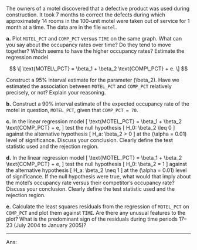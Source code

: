 The owners of a motel discovered that a defective product was used during construction. It took 7 months to correct the defects during which approximately 14 rooms in the 100-unit motel were taken out of service for 1 month at a time. The data are in the file `motel`.

**a.** Plot `MOTEL_PCT` and `COMP_PCT` versus `TIME` on the same graph. What can you say about the occupancy rates over time? Do they tend to move together? Which seems to have the higher occupancy rates? Estimate the regression model 

$$
\[
\text{MOTEL\_PCT} = \beta_1 + \beta_2 \text{COMP\_PCT} + e.
\]
$$

Construct a 95% interval estimate for the parameter \(\beta_2\). Have we estimated the association between `MOTEL_PCT` and `COMP_PCT` relatively precisely, or not? Explain your reasoning.

**b.** Construct a 90% interval estimate of the expected occupancy rate of the motel in question, `MOTEL_PCT`, given that `COMP_PCT = 70`.

**c.** In the linear regression model 
\[
\text{MOTEL\_PCT} = \beta_1 + \beta_2 \text{COMP\_PCT} + e,
\]
test the null hypothesis 
\[
H_0: \beta_2 \leq 0
\]
against the alternative hypothesis 
\[
H_a: \beta_2 > 0
\]
at the \(\alpha = 0.01\) level of significance. Discuss your conclusion. Clearly define the test statistic used and the rejection region.

**d.** In the linear regression model 
\[
\text{MOTEL\_PCT} = \beta_1 + \beta_2 \text{COMP\_PCT} + e,
\]
test the null hypothesis 
\[
H_0: \beta_2 = 1
\]
against the alternative hypothesis 
\[
H_a: \beta_2 \neq 1
\]
at the \(\alpha = 0.01\) level of significance. If the null hypothesis were true, what would that imply about the motel’s occupancy rate versus their competitor’s occupancy rate? Discuss your conclusion. Clearly define the test statistic used and the rejection region.

**e.** Calculate the least squares residuals from the regression of `MOTEL_PCT` on `COMP_PCT` and plot them against `TIME`. Are there any unusual features to the plot? What is the predominant sign of the residuals during time periods 17–23 (July 2004 to January 2005)?

---

Ans:
